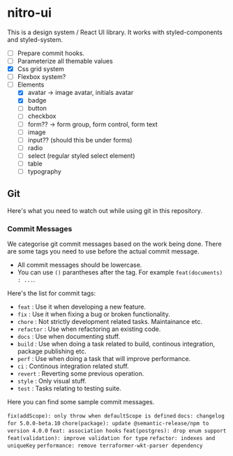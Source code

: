# nitro-ui

This is a design system / React UI library. It works with styled-components and
styled-system.

- [ ] Prepare commit hooks.
- [ ] Parameterize all themable values
- [x] Css grid system
- [ ] Flexbox system?
- [ ] Elements
  - [x] avatar -> image avatar, initials avatar
  - [x] badge
  - [ ] button
  - [ ] checkbox
  - [ ] form?? -> form group, form control, form text
  - [ ] image
  - [ ] input?? (should this be under forms)
  - [ ] radio
  - [ ] select (regular styled select element)
  - [ ] table
  - [ ] typography

## Git

Here's what you need to watch out while using git in this repository.

### Commit Messages

We categorise git commit messages based on the work being done. There are some tags
you need to use before the actual commit message.

- All commit messages should be lowercase.
- You can use `()` parantheses after the tag. For example `feat(documents) : ...`.

Here's the list for commit tags:

- `feat` : Use it when developing a new feature.
- `fix` : Use it when fixing a bug or broken functionality.
- `chore` : Not strictly development related tasks. Maintainance etc.
- `refactor` : Use when refactoring an existing code.
- `docs` : Use when documenting stuff.
- `build` : Use when doing a task related to build, continous integration, package publishing etc.
- `perf` : Use when doing a task that will improve performance.
- `ci` : Continous integration related stuff.
- `revert` : Reverting some previous operation.
- `style` : Only visual stuff.
- `test` : Tasks relating to testing suite.

Here you can find some sample commit messages.

`fix(addScope): only throw when defaultScope is defined`
`docs: changelog for 5.0.0-beta.10`
`chore(package): update @semantic-release/npm to version 4.0.0`
`feat: association hooks`
`feat(postgres): drop enum support`
`feat(validation): improve validation for type`
`refactor: indexes and uniqueKey`
`performance: remove terraformer-wkt-parser dependency`

